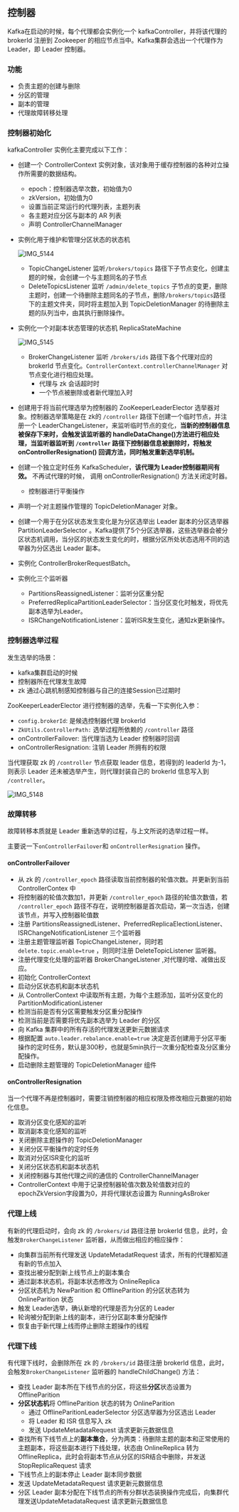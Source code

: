 ## 控制器

Kafka在启动的时候，每个代理都会实例化一个 kafkaController，并将该代理的brokerId 注册到 Zookeeper 的相应节点当中。Kafka集群会选出一个代理作为 Leader，即 Leader 控制器。

### 功能

- 负责主题的创建与删除
- 分区的管理
- 副本的管理
- 代理故障转移处理

### 控制器初始化

kafkaController 实例化主要完成以下工作：

- 创建一个 ControllerContext 实例对象，该对象用于缓存控制器的各种对立操作所需要的数据结构。

  - epoch：控制器选举次数，初始值为0
  - zkVersion，初始值为0
  - 设置当前正常运行的代理列表，主题列表
  - 各主题对应分区与副本的 AR 列表
  - 声明 ControllerChannelManager

- 实例化用于维护和管理分区状态的状态机

  ![IMG_5144](assets/IMG_5144.JPG)
  - TopicChangeListener 监听`/brokers/topics` 路径下子节点变化，创建主题的时候，会创建一个与主题同名的子节点
  - DeleteTopicsListener 监听 `/admin/delete_topics` 子节点的变更，删除主题时，创建一个待删除主题同名的子节点，删除`/brokers/topics`路径下的主题文件夹，同时将主题加入到 TopicDeletionManager 的待删除主题的队列当中，由其执行删除操作。

- 实例化一个对副本状态管理的状态机 ReplicaStateMachine

  ![IMG_5145](assets/IMG_5145.jpg)

  - BrokerChangeListener 监听 `/brokers/ids` 路径下各个代理对应的 brokerId 节点变化。`ControllerContext.controllerChannelManager` 对节点变化进行相应处理。
    - 代理与 zk 会话超时时
    - 一个节点被删除或者新代理加入时

- 创建用于将当前代理选举为控制器的 ZooKeeperLeaderElector 选举器对象。控制器选举策略是在 zk的 `/controller` 路径下创建一个临时节点，并注册一个 LeaderChangeListener，来监听临时节点的变化，**当新的控制器信息被保存下来时，会触发该监听器的 handleDataChange()方法进行相应处理，当监听器监听到 `/controller` 路径下控制器信息被删除时，将触发 onControllerResignation() 回调方法，同时触发重新选举机制。**

- 创建一个独立定时任务 KafkaScheduler，**该代理为 Leader控制器期间有效。** 不再试代理的时候， 调用 onControllerResignation() 方法关闭定时器。
  - 控制器进行平衡操作

- 声明一个对主题操作管理的 TopicDeletionManager 对象。
- 创建一个用于在分区状态发生变化是为分区选举出 Leader 副本的分区选举器 PartitionLeaderSelector 。Kafka提供了5个分区选举器，这些选举器会被分区状态机调用，当分区的状态发生变化的时，根据分区所处状态选用不同的选举器为分区选出 Leader 副本。
- 实例化 ControllerBrokerRequestBatch。
- 实例化三个监听器
  - PartitionsReassignedListener：监听分区重分配
  - PreferredReplicaPartitionLeaderSelector：当分区变化时触发，将优先副本选举为Leader。
  - ISRChangeNotificationListener：监听ISR发生变化，通知zk更新操作。

### 控制器选举过程

发生选举的场景：

- kafka集群启动的时候
- 控制器所在代理发生故障
- zk 通过心跳机制感知控制器与自己的连接Session已过期时

ZooKeeperLeaderElector 进行控制器的选举，先看一下实例化入参：

- `config.brokerId`: 是候选控制器代理 brokerId
- `ZkUtils.ControllerPath:` 选举过程所依赖的 `/controller` 路径
- onControllerFailover: 当代理当选为 Leader 控制器时回调
- onControllerResignation: 注销 Leader 所拥有的权限

当代理获取 zk 的 `/controller` 节点获取 leader 信息，若得到的 leaderId 为-1，则表示 Leader 还未被选举产生，则代理封装自己的 brokerId 信息写入到 `/controller`。

![IMG_5148](assets/IMG_5148.jpg)

### 故障转移

故障转移本质就是 Leader 重新选举的过程，与上文所说的选举过程一样。

主要说一下`onControllerFailover`和 `onControllerResignation` 操作。

#### onControllerFailover

- 从 zk 的 `/controller_epoch` 路径读取当前控制器的轮值次数。并更新到当前 ControllerContex 中
- 将控制器的轮值次数加1，并更新 `/controller_epoch`  路径的轮值次数值，若 `/controller_epoch`  路径不存在，说明控制器是首次启动，第一次当选，创建该节点，并写入控制器轮值数
- 注册 PartitionsReassignedListener、PreferredReplicaElectionListener、ISRChangeNotificationListener 三个监听器
- 注册主题管理监听器 TopicChangeListener，同时若 `delete.topic.enable=true` ，则同时注册 DeleteTopicListener 监听器。
- 注册代理变化处理的监听器 BrokerChangeListener ,对代理的增、减做出反应。
- 初始化 ControllerContext
- 启动分区状态机和副本状态机
- 从 ControllerContext 中读取所有主题，为每个主题添加，监听分区变化的 PartitionModificationListener
- 检测当前是否有分区需要触发分区重分配操作
- 检测当前是否需要将优先副本选举为 Leader 的分区
- 向 Kafka 集群中的所有存活的代理发送更新元数据请求
- 根据配置 `auto.leader.rebalance.enable=true` 决定是否创建用于分区平衡操作的定时任务，默认是300秒，也就是5min执行一次重分配检查及分区重分配操作。
- 启动删除主题管理的 TopicDeletionManager 组件

#### onControllerResignation

当一个代理不再是控制器时，需要注销控制器的相应权限及修改相应元数据的初始化信息。

- 取消分区变化感知的监听
- 取消副本变化感知的监听
- 关闭删除主题操作的 TopicDeletionManager
- 关闭分区平衡操作的定时任务
- 取消对分区ISR变化的监听
- 关闭分区状态机和副本状态机
- 关闭控制器与其他代理之间的通信的 ControllerChannelManager
- ControllerContext 中用于记录控制器轮值次数及轮值数对应的 epochZkVersion字段置为0，并将代理状态设置为 RunningAsBroker

### 代理上线

有新的代理启动时，会向 zk 的 `/brokers/id` 路径注册 brokerId 信息，此时，会触发`BrokerChangeListener` 监听器，从而做出相应的相应操作：

- 向集群当前所有代理发送 UpdateMetadatRequest 请求，所有的代理都知道有新的节点加入
- 查找出被分配到新上线节点上的副本集合
- 通过副本状态机，将副本状态修改为 OnlineReplica
- 分区状态机为 NewParition 和 OfflineParition 的分区状态转为 OnlineParition 状态
- 触发 Leader选举，确认新增的代理是否为分区的 Leader
- 轮询被分配到新上线的副本，进行分区副本重分配操作
- 恢复由于新代理上线而停止删除主题操作的线程

### 代理下线

有代理下线时，会删除所在 zk 的 `/brokers/id` 路径注册 brokerId 信息，此时，会触发`BrokerChangeListener` 监听器的 handleChildChange() 方法：

- 查找 Leader 副本所在下线节点的分区，将这些**分区**状态设置为 OfflineParition
- **分区状态机**将 OfflineParition 状态的转为 OnlineParition
  - 通过 OfflineParitionLeaderSelector 分区选举器为分区选出 Leader
  - 将 Leader 和 ISR 信息写入 zk
  - 发送 UpdateMetadataRequest 请求更新元数据信息
- 查找所有下线节点上的**副本集合**，分为两类：待删除主题的副本和正常使用的主题副本，将这些副本进行下线处理，状态由 OnlineReplica 转为 OfflineReplica，此时会将副本节点从分区的ISR结合中删除，并发送 StopReplicaRequest 请求
- 下线节点上的副本停止 Leader 副本同步数据
- 发送 UpdateMetadataRequest 请求更新元数据信息
- 分区 Leader 副本分配在下线节点的所有分群状态装换操作完成后，向集群代理发送UpdateMetadataRequest 请求更新元数据信息
